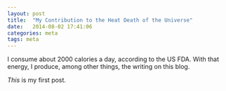 ```yaml
---
layout: post
title:  "My Contribution to the Heat Death of the Universe"
date:   2014-08-02 17:41:06
categories: meta
tags: meta
---
```


I consume about 2000 calories a day, according to the US FDA. With
that energy, I produce, among other things, the writing on this blog.

*This* is my first post.

